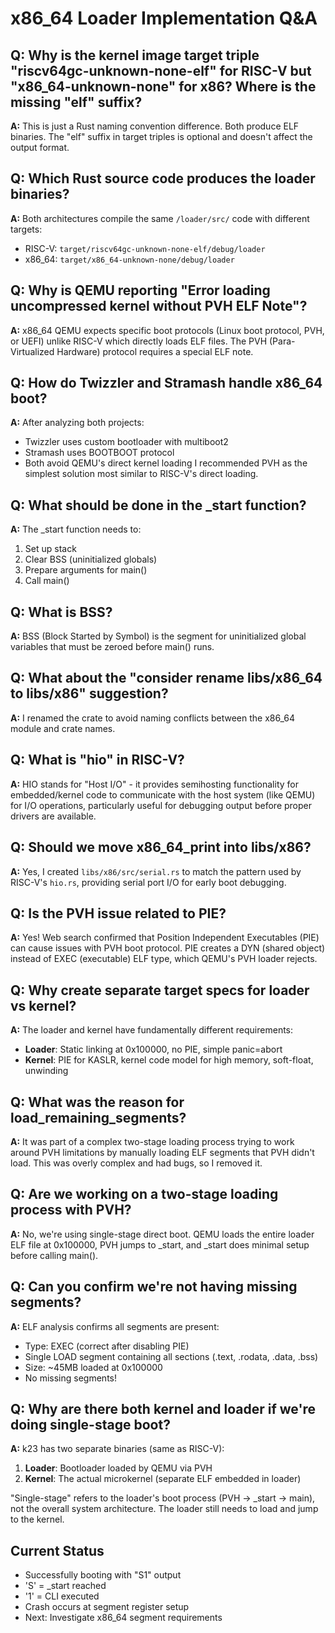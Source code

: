 # x86_64 Loader Implementation Q&A

## Q: Why is the kernel image target triple "riscv64gc-unknown-none-elf" for RISC-V but "x86_64-unknown-none" for x86? Where is the missing "elf" suffix?
**A:** This is just a Rust naming convention difference. Both produce ELF binaries. The "elf" suffix in target triples is optional and doesn't affect the output format.

## Q: Which Rust source code produces the loader binaries?
**A:** Both architectures compile the same `/loader/src/` code with different targets:
- RISC-V: `target/riscv64gc-unknown-none-elf/debug/loader`
- x86_64: `target/x86_64-unknown-none/debug/loader`

## Q: Why is QEMU reporting "Error loading uncompressed kernel without PVH ELF Note"?
**A:** x86_64 QEMU expects specific boot protocols (Linux boot protocol, PVH, or UEFI) unlike RISC-V which directly loads ELF files. The PVH (Para-Virtualized Hardware) protocol requires a special ELF note.

## Q: How do Twizzler and Stramash handle x86_64 boot?
**A:** After analyzing both projects:
- Twizzler uses custom bootloader with multiboot2
- Stramash uses BOOTBOOT protocol
- Both avoid QEMU's direct kernel loading
I recommended PVH as the simplest solution most similar to RISC-V's direct loading.

## Q: What should be done in the _start function?
**A:** The _start function needs to:
1. Set up stack
2. Clear BSS (uninitialized globals)
3. Prepare arguments for main()
4. Call main()

## Q: What is BSS?
**A:** BSS (Block Started by Symbol) is the segment for uninitialized global variables that must be zeroed before main() runs.

## Q: What about the "consider rename libs/x86_64 to libs/x86" suggestion?
**A:** I renamed the crate to avoid naming conflicts between the x86_64 module and crate names.

## Q: What is "hio" in RISC-V?
**A:** HIO stands for "Host I/O" - it provides semihosting functionality for embedded/kernel code to communicate with the host system (like QEMU) for I/O operations, particularly useful for debugging output before proper drivers are available.

## Q: Should we move x86_64_print into libs/x86?
**A:** Yes, I created `libs/x86/src/serial.rs` to match the pattern used by RISC-V's `hio.rs`, providing serial port I/O for early boot debugging.

## Q: Is the PVH issue related to PIE?
**A:** Yes! Web search confirmed that Position Independent Executables (PIE) can cause issues with PVH boot protocol. PIE creates a DYN (shared object) instead of EXEC (executable) ELF type, which QEMU's PVH loader rejects.

## Q: Why create separate target specs for loader vs kernel?
**A:** The loader and kernel have fundamentally different requirements:
- **Loader**: Static linking at 0x100000, no PIE, simple panic=abort
- **Kernel**: PIE for KASLR, kernel code model for high memory, soft-float, unwinding

## Q: What was the reason for load_remaining_segments?
**A:** It was part of a complex two-stage loading process trying to work around PVH limitations by manually loading ELF segments that PVH didn't load. This was overly complex and had bugs, so I removed it.

## Q: Are we working on a two-stage loading process with PVH?
**A:** No, we're using single-stage direct boot. QEMU loads the entire loader ELF file at 0x100000, PVH jumps to _start, and _start does minimal setup before calling main().

## Q: Can you confirm we're not having missing segments?
**A:** ELF analysis confirms all segments are present:
- Type: EXEC (correct after disabling PIE)
- Single LOAD segment containing all sections (.text, .rodata, .data, .bss)
- Size: ~45MB loaded at 0x100000
- No missing segments!

## Q: Why are there both kernel and loader if we're doing single-stage boot?
**A:** k23 has two separate binaries (same as RISC-V):
1. **Loader**: Bootloader loaded by QEMU via PVH
2. **Kernel**: The actual microkernel (separate ELF embedded in loader)

"Single-stage" refers to the loader's boot process (PVH → _start → main), not the overall system architecture. The loader still needs to load and jump to the kernel.

## Current Status
- Successfully booting with "S1" output
- 'S' = _start reached
- '1' = CLI executed
- Crash occurs at segment register setup
- Next: Investigate x86_64 segment requirements